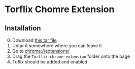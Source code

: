# Torflix Chomre Extension

## Installation


0. Download [this tar file](https://github.com/deadlyicon/Torflix-chrome-extension/raw/master/Torflix-chrome-extension.tgz)
0. Untar it somewhere where you can leave it
0. Go to [chrome://extensions/](chrome://extensions/)
0. Drag the `Torflix-chrome-extension` folder onto the page
0. Toflix should be added and enabled
